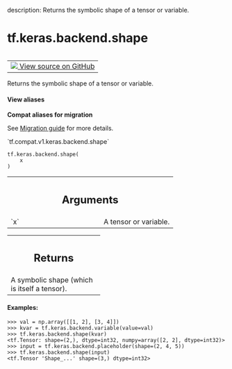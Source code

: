 description: Returns the symbolic shape of a tensor or variable.

<div itemscope itemtype="http://developers.google.com/ReferenceObject">
<meta itemprop="name" content="tf.keras.backend.shape" />
<meta itemprop="path" content="Stable" />
</div>

# tf.keras.backend.shape

<!-- Insert buttons and diff -->

<table class="tfo-notebook-buttons tfo-api nocontent" align="left">
<td>
  <a target="_blank" href="https://github.com/tensorflow/tensorflow/blob/r2.2/tensorflow/python/keras/backend.py#L1157-L1178">
    <img src="https://www.tensorflow.org/images/GitHub-Mark-32px.png" />
    View source on GitHub
  </a>
</td>
</table>



Returns the symbolic shape of a tensor or variable.

<section class="expandable">
  <h4 class="showalways">View aliases</h4>
  <p>
<b>Compat aliases for migration</b>
<p>See
<a href="https://www.tensorflow.org/guide/migrate">Migration guide</a> for
more details.</p>
<p>`tf.compat.v1.keras.backend.shape`</p>
</p>
</section>

<pre class="devsite-click-to-copy prettyprint lang-py tfo-signature-link">
<code>tf.keras.backend.shape(
    x
)
</code></pre>



<!-- Placeholder for "Used in" -->


<!-- Tabular view -->
 <table class="responsive fixed orange">
<colgroup><col width="214px"><col></colgroup>
<tr><th colspan="2"><h2 class="add-link">Arguments</h2></th></tr>

<tr>
<td>
`x`
</td>
<td>
A tensor or variable.
</td>
</tr>
</table>



<!-- Tabular view -->
 <table class="responsive fixed orange">
<colgroup><col width="214px"><col></colgroup>
<tr><th colspan="2"><h2 class="add-link">Returns</h2></th></tr>
<tr class="alt">
<td colspan="2">
A symbolic shape (which is itself a tensor).
</td>
</tr>

</table>



#### Examples:



```
>>> val = np.array([[1, 2], [3, 4]])
>>> kvar = tf.keras.backend.variable(value=val)
>>> tf.keras.backend.shape(kvar)
<tf.Tensor: shape=(2,), dtype=int32, numpy=array([2, 2], dtype=int32)>
>>> input = tf.keras.backend.placeholder(shape=(2, 4, 5))
>>> tf.keras.backend.shape(input)
<tf.Tensor 'Shape_...' shape=(3,) dtype=int32>
```